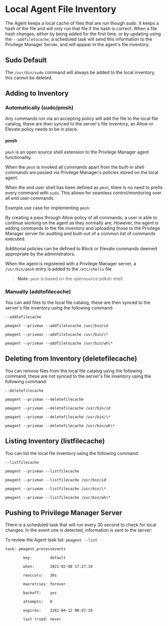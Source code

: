 [title]: # (Local File Inventory)
[tags]: # (endpoints)
[priority]: # (4)

# Local Agent File Inventory

The Agent keeps a local cache of files that are run though sudo. It keeps a hash of the file and will only run that file if the hash is correct. When a file hash changes, either by being added for the first time, or by updating using the `--addfiletocache`, a scheduled task will send this information to the Privilege Manager Server, and will appear in the agent's file inventory.

## Sudo Default

The `/usr/bin/sudo` command will always be added to the local inventory, this cannot be deleted.

## Adding to Inventory

### Automatically (sudo/pmsh)

Any commands run via an accepting policy will add the file to the local file catalog, these are then synced to the server's file inventory, an Allow or Elevate policy needs to be in place.

#### pmsh

`pmsh` is an open source shell extension to the Privilege Manager agent functionality.

When the `pmsh` is invoked all commands apart from the built-in shell commands are passed via Privilege Manager's policies stored on the local agent.

When the end user shell has been defined as `pmsh`, there is no need to prefix every command with `sudo`. This allows for seamless control/monitoring over all end user commands.

Example use case for implementing `pmsh`:

By creating a pass through Allow policy of all commands, a user is able to continue working on the agent as they normally are; However, the agent is adding commands to the file inventory and uploading those to the Privilege Manager server for auditing and built-out of a common list of commands executed.

Additional policies can be defined to Block or Elevate commands deemed appropriate by the administrators.

When the agent is registered with a Privilege Manager server, a `/usr/bin/pmsh` entry is added to the `/etc/shells` file

>**Note**: `pmsh` is based on the opensource pdksh shell.

### Manually (addtofilecache)

You can add files to the local file catalog, these are then synced to the server's file inventory using the following command:

`--addtofilecache`

```
pmagent --privman --addfiletocache /usr/bin/id

pmagent --privman --addfiletocache /usr/bin/\*

pmagent --privman --addfiletocache /usr/bin/wh\*
```

## Deleting from Inventory (deletefilecache)

You can remove files from the local file catalog using the following command, these are not synced to the server's file inventory using the following command: 

`--deletefilecache`

```
pmagent --privman --deletefilecache

pmagent --privman --deletefilecache /usr/bin/id

pmagent --privman --deletefilecache /usr/bin/\*

pmagent --privman --deletefilecache /usr/bin/wh\*
```

## Listing Inventory (listfilecache)

You can list the local file inventory using the following command: 

`--listfilecache`

```
pmagent --privman --listfilecache

pmagent --privman --listfilecache /usr/bin/id

pmagent --privman --listfilecache /usr/bin/\*

pmagent --privman --listfilecache /usr/bin/wh\*
```

## Pushing to Privilege Manager Server

There is a scheduled task that will run every 30 second to check for local changes. In the event one is detected, information is sent to the server:

To review the Agent task list: `pmagent --list`

```
task: pmagent_processevents

        key:        default

        when:       2021-02-08 17:27:10

        reoccurs:   30s

        maxretries: forever

        backoff:    yes

        attempts:   0

        expires:    2262-04-12 00:47:16

        last tried: never
```
